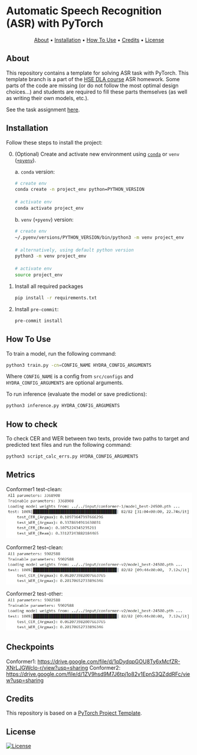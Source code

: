 # Automatic Speech Recognition (ASR) with PyTorch

<p align="center">
  <a href="#about">About</a> •
  <a href="#installation">Installation</a> •
  <a href="#how-to-use">How To Use</a> •
  <a href="#credits">Credits</a> •
  <a href="#license">License</a>
</p>

## About

This repository contains a template for solving ASR task with PyTorch. This template branch is a part of the [HSE DLA course](https://github.com/markovka17/dla) ASR homework. Some parts of the code are missing (or do not follow the most optimal design choices...) and students are required to fill these parts themselves (as well as writing their own models, etc.).

See the task assignment [here](https://github.com/markovka17/dla/tree/2024/hw1_asr).

## Installation

Follow these steps to install the project:

0. (Optional) Create and activate new environment using [`conda`](https://conda.io/projects/conda/en/latest/user-guide/getting-started.html) or `venv` ([`+pyenv`](https://github.com/pyenv/pyenv)).

   a. `conda` version:

   ```bash
   # create env
   conda create -n project_env python=PYTHON_VERSION

   # activate env
   conda activate project_env
   ```

   b. `venv` (`+pyenv`) version:

   ```bash
   # create env
   ~/.pyenv/versions/PYTHON_VERSION/bin/python3 -m venv project_env

   # alternatively, using default python version
   python3 -m venv project_env

   # activate env
   source project_env
   ```

1. Install all required packages

   ```bash
   pip install -r requirements.txt
   ```

2. Install `pre-commit`:
   ```bash
   pre-commit install
   ```

## How To Use

To train a model, run the following command:

```bash
python3 train.py -cn=CONFIG_NAME HYDRA_CONFIG_ARGUMENTS
```

Where `CONFIG_NAME` is a config from `src/configs` and `HYDRA_CONFIG_ARGUMENTS` are optional arguments.

To run inference (evaluate the model or save predictions):

```bash
python3 inference.py HYDRA_CONFIG_ARGUMENTS
```
## How to check 
To check CER and WER between two texts, provide two paths to target and predicted text files and run the following command:
```bash
python3 script_calc_errs.py HYDRA_CONFIG_ARGUMENTS
```

## Metrics 
Conformer1 test-clean:
<img src="https://github.com/GrishKate/dla_hw1/blob/main/imgs/conf1_test_clean.jpg" />

Conformer2 test-clean:
<img src="https://github.com/GrishKate/dla_hw1/blob/main/imgs/conf2_test_clean_argmax.jpg" />

Conformer2 test-other:
<img src="https://github.com/GrishKate/dla_hw1/blob/main/imgs/conf2_test_clean_argmax.jpg" />

## Checkpoints
Conformer1: https://drive.google.com/file/d/1qDydqpGOU8Ty6xMcfZR-XNrLJGWcIo-r/view?usp=sharing
Conformer2: https://drive.google.com/file/d/1ZV9hsd9M7J6tpj1o82v1EpnS3QZddRFc/view?usp=sharing

## Credits

This repository is based on a [PyTorch Project Template](https://github.com/Blinorot/pytorch_project_template).

## License

[![License](https://img.shields.io/badge/license-MIT-blue.svg)](/LICENSE)
